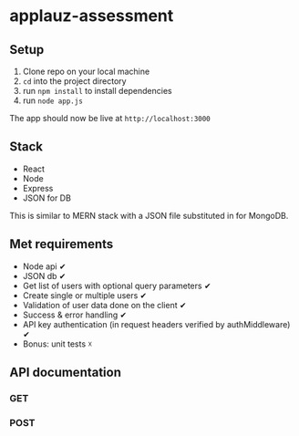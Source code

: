 # applauz-assessment

## Setup
1) Clone repo on your local machine
2) ```cd``` into the project directory
3) run ```npm install``` to install dependencies
4) run ```node app.js```

The app should now be live at ```http://localhost:3000```

## Stack
- React
- Node
- Express
- JSON for DB

This is similar to MERN stack with a JSON file substituted in for MongoDB.

## Met requirements
- Node api ✔
- JSON db ✔
- Get list of users with optional query parameters ✔
- Create single or multiple users ✔
- Validation of user data done on the client ✔
- Success & error handling ✔
- API key authentication (in request headers verified by authMiddleware) ✔
- Bonus: unit tests ☓

## API documentation

### GET

### POST
